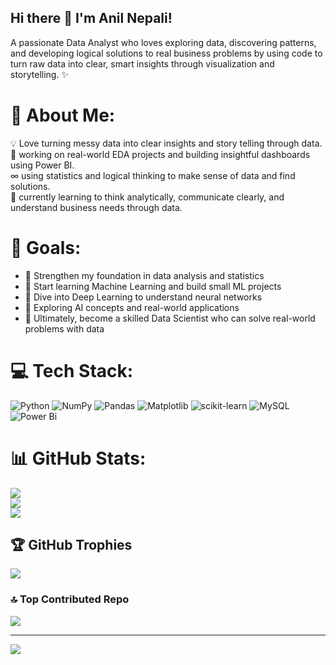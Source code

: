 ## Hi there 👋 I'm Anil Nepali!
A passionate Data Analyst who loves exploring data, discovering patterns, and developing logical solutions to real business problems by using code to turn raw data into clear, smart insights through visualization and storytelling. ✨

# 💫 About Me:
💡 Love turning messy data into clear insights and story telling through data.<br>🔭 working on real-world EDA projects and building insightful dashboards using Power BI.<br> ∞   using statistics and logical thinking to make sense of data and find solutions.<br>🌱  currently learning to think analytically, communicate clearly, and understand business needs through data.

# 🎯 Goals:
- 📌 Strengthen my foundation in data analysis and statistics  
- 🤖 Start learning Machine Learning and build small ML projects  
- 🧠 Dive into Deep Learning to understand neural networks  
- 🧬 Exploring AI concepts and real-world applications  
- 🚀 Ultimately, become a skilled Data Scientist who can solve real-world problems with data


# 💻 Tech Stack:
![Python](https://img.shields.io/badge/python-3670A0?style=for-the-badge&logo=python&logoColor=ffdd54) ![NumPy](https://img.shields.io/badge/numpy-%23013243.svg?style=for-the-badge&logo=numpy&logoColor=white) ![Pandas](https://img.shields.io/badge/pandas-%23150458.svg?style=for-the-badge&logo=pandas&logoColor=white) ![Matplotlib](https://img.shields.io/badge/Matplotlib-%23ffffff.svg?style=for-the-badge&logo=Matplotlib&logoColor=black) ![scikit-learn](https://img.shields.io/badge/scikit--learn-%23F7931E.svg?style=for-the-badge&logo=scikit-learn&logoColor=white) ![MySQL](https://img.shields.io/badge/mysql-4479A1.svg?style=for-the-badge&logo=mysql&logoColor=white) ![Power Bi](https://img.shields.io/badge/power_bi-F2C811?style=for-the-badge&logo=powerbi&logoColor=black)
# 📊 GitHub Stats:
![](https://github-readme-stats.vercel.app/api?username=anil-nepali&theme=dark&hide_border=false&include_all_commits=false&count_private=false)<br/>
![](https://nirzak-streak-stats.vercel.app/?user=anil-nepali&theme=dark&hide_border=false)<br/>
![](https://github-readme-stats.vercel.app/api/top-langs/?username=anil-nepali&theme=dark&hide_border=false&include_all_commits=false&count_private=false&layout=compact)

## 🏆 GitHub Trophies
![](https://github-profile-trophy.vercel.app/?username=anil-nepali&theme=radical&no-frame=false&no-bg=true&margin-w=4)

### 🔝 Top Contributed Repo
![](https://github-contributor-stats.vercel.app/api?username=anil-nepali&limit=5&theme=dark&combine_all_yearly_contributions=true)

---
[![](https://visitcount.itsvg.in/api?id=anil-nepali&icon=0&color=0)](https://visitcount.itsvg.in)

<!-- Proudly created with GPRM ( https://gprm.itsvg.in ) -->
